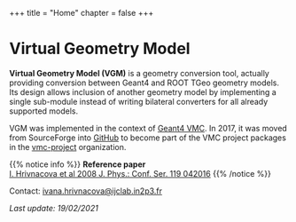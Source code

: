 +++
title = "Home"
chapter = false
+++

# Virtual Geometry Model

**Virtual Geometry Model (VGM)**  is a geometry conversion tool, actually providing 
conversion between Geant4 and ROOT TGeo geometry models. Its design allows inclusion of 
another geometry model  by implementing a single sub-module instead of writing bilateral
converters for all already supported models.

VGM was implemented in the context of [Geant4 VMC](https://vmc-project.github.io/user-guide/geant4_vmc/). In 2017, it was moved from SourceForge into [GitHub](https://github.com/vmc-project/vgm) to become part of the VMC project packages in the [vmc-project](https://github.com/vmc-project) organization.

{{% notice info %}}
**Reference paper**\
[I. Hrivnacova et al 2008 J. Phys.: Conf. Ser. 119 042016](http://iopscience.iop.org/article/10.1088/1742-6596/119/4/042016/pdf)
{{% /notice %}}

<i class="far fa-envelope"></i> Contact: <a href="mailto: ivana.hrivnacova@ijclab.in2p3.fr"> ivana.hrivnacova@ijclab.in2p3.fr</a>

*Last update: 19/02/2021*
